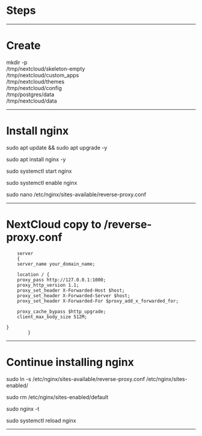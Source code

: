 # Steps

--------------------------------------------------------------------------------------------------------------------------------------------------------------------------------------------------
# Create

mkdir -p \
/tmp/nextcloud/skeleton-empty \
/tmp/nextcloud/custom_apps \
/tmp/nextcloud/themes \
/tmp/nextcloud/config \
/tmp/postgres/data \
/tmp/nextcloud/data



--------------------------------------------------------------------------------------------------------------------------------------------------------------------------------------------------

# Install nginx

sudo apt update && sudo apt upgrade -y

sudo apt install nginx -y

sudo systemctl start nginx

sudo systemctl enable nginx

sudo nano /etc/nginx/sites-available/reverse-proxy.conf


--------------------------------------------------------------------------------------------------------------------------------------------------------------------------------------------------

# NextCloud copy to /reverse-proxy.conf

        server
        { 
        server_name your_domain_name;

        location / {
        proxy_pass http://127.0.0.1:1000;
        proxy_http_version 1.1;
        proxy_set_header X-Forwarded-Host $host;
        proxy_set_header X-Forwarded-Server $host;
        proxy_set_header X-Forwarded-For $proxy_add_x_forwarded_for;

        proxy_cache_bypass $http_upgrade;
        client_max_body_size 512M;
        
    }
            }


--------------------------------------------------------------------------------------------------------------------------------------------------------------------------------------------------

# Continue installing nginx

sudo ln -s /etc/nginx/sites-available/reverse-proxy.conf /etc/nginx/sites-enabled/

sudo rm /etc/nginx/sites-enabled/default 

sudo nginx -t

sudo systemctl reload nginx


--------------------------------------------------------------------------------------------------------------------------------------------------------------------------------------------------
